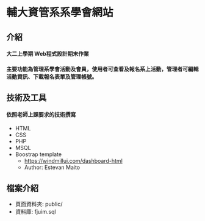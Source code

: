# 輔大資管系系學會網站

## 介紹
#### 大二上學期 Web程式設計期末作業
#### 主要功能為管理系學會活動及會員，使用者可查看及報名系上活動，管理者可編輯活動資訊、下載報名表單及管理帳號。

## 技術及工具
#### 依照老師上課要求的技術撰寫
* HTML
* CSS
* PHP
* MSQL
* Boostrap template
    * https://windmillui.com/dashboard-html
    * Author: Estevan Maito

## 檔案介紹
* 頁面資料夾: public/
* 資料庫: fjuim.sql
